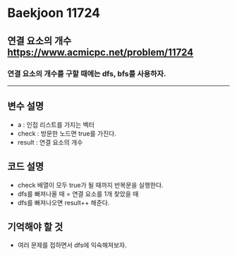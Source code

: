 Baekjoon 11724
=============
연결 요소의 개수 <https://www.acmicpc.net/problem/11724>
---------------
### 연결 요소의 개수를 구할 때에는 dfs, bfs를 사용하자.
- - -
## 변수 설명
- a : 인접 리스트를 가지는 벡터
- check : 방문한 노드면 true를 가진다.
- result : 연결 요소의 개수

## 코드 설명
- check 배열이 모두 true가 될 때까지 반복문을 실행한다.
- dfs를 빠져나올 때 = 연결 요소를 1개 찾았을 때
- dfs를 빠져나오면 result++ 해준다.
## 기억해야 할 것
- 여러 문제를 접하면서 dfs에 익숙해져보자.
